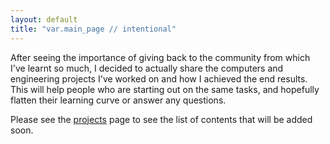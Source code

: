 ```yaml
---
layout: default
title: "var.main_page // intentional"
---
```


After seeing the importance of giving back to the community from which I've learnt so much, I decided to actually share the computers and engineering projects I've worked on and how I achieved the end results. This will help people who are starting out on the same tasks, and hopefully flatten their learning curve or answer any questions.

Please see the [projects](/projects) page to see the list of contents that will be added soon.
